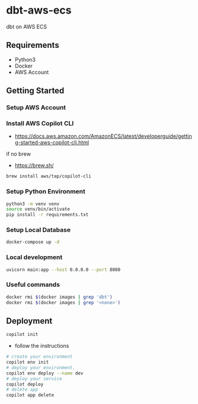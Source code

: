 # dbt-aws-ecs

dbt on AWS ECS

## Requirements

- Python3
- Docker
- AWS Account

## Getting Started

### Setup AWS Account

### Install AWS Copilot CLI

- https://docs.aws.amazon.com/AmazonECS/latest/developerguide/getting-started-aws-copilot-cli.html

if no brew

- https://brew.sh/

```bash
brew install aws/tap/copilot-cli
```

### Setup Python Environment

```bash
python3 -m venv venv
source venv/bin/activate
pip install -r requirements.txt
```

### Setup Local Database

```bash
docker-compose up -d
```

### Local development

```bash
uvicorn main:app --host 0.0.0.0 --port 8080
```

### Useful commands

```bash
docker rmi $(docker images | grep 'dbt')
docker rmi $(docker images | grep '<none>')
```

## Deployment

```bash
copilot init
```

- follow the instructions

```bash
# create your environment
copilot env init
# deploy your environment.
copilot env deploy --name dev
# deploy your service
copilot deploy
# delete app
copilot app delete
```
